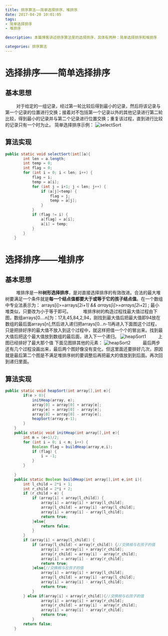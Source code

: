 ```yaml
---
title: 排序算法——简单选择排序、堆排序
date: 2017-04-20 10:01:05
tags:
- 简单选择排序
- 堆排序

description: 本篇博客讲述排序算法里的选择排序，具体有两种：简单选择排序和堆排序

categories: 排序算法
---
```

# 选择排序——简单选择排序
## 基本思想
&ensp;&emsp;&emsp;对于给定的一组记录，经过第一轮比较后得到最小的记录，然后将该记录与第一个记录的位置进行交换；接着对不包括第一个记录以外的其他记录进行第二轮比较，得到最小的记录并与第二个记录进行位置交换；重复该过程，直到进行比较的记录只有一个时为止。
简单选择排序示例：
![selectSort](/sort2/selectSort.png)
## 算法实现
```java
public static void selectSort(int[]a){
		int len = a.length;
		int temp = 0;
		int flag = 0;
		for (int i = 0; i < len; i++) {
			flag = i;
			temp = a[i];
			for (int j = i+1; j < len; j++) {
				if (a[j]<temp) {
					flag = j;
					temp = a[j];
				}
			}
			if (flag != i) {
				a[flag] = a[i];
				a[i] = temp;
			}
		}		
	}
```
# 选择排序——堆排序
## 基本思想
&ensp;&emsp;&emsp;堆排序是一种**树形选择排序**，是对直接选择排序的有效改进。合法的最大堆树要满足一个条件就是**每一个结点值都要大于或等于它的孩子结点值**。在一个数组中专业法表示为： arrays[i]>=arrays[2*i+1] && arrays[i]>=arrays[2*i+2] ; 最小堆类似，只要改为小于等于即可。
&ensp;&emsp;&emsp;堆排序树的构造过程找最大值过程由下图，数组arrays[0....n]为：17,8,45,84,2,94，刚找到最大值后把最大值即94放在数组的最后面arrays[n],然后进入递归把arrays[0...n-1]再进入下面图这个过程，只是把排好序的最大值不放入到这个过程中，就这样把值一个个的冒出来。找到最大值后把这个最大值放到数组的最后面，进入下一个递归。
![heapSort1](/sort2/heapSort1.gif)
&ensp;&emsp;&emsp;上图已经排好了最大那个值 下面见图排其他的元素：
![heapSort2](/sort2/heapSort2.gif)
&ensp;&emsp;&emsp;最后两步还有几个过程没画出来，最后两个图好像没有变化，但这里面还要排好几次，原因就是最后第二个图是不满足堆排序树的要调整后再把最大的值放到到后面。再次回到递归里面。
## 算法实现
```java
public static void heapSort(int array[],int e){
		if(e > 0){
			initHeap(array, e);
			array[0] = array[0] + array[e];
			array[e] = array[0] - array[e];
			array[0] = array[0] - array[e];
			heapSort(array,e-1);
		}
	}
	public static void initHeap(int array[],int e){
		int m = (e+1)/2;
		for (int i = 0; i < m; i++) {
			Boolean flag = buildHeap(array,e,i);
			if (flag) {
				i = -1;
			}
		}
		
	}
	public static Boolean buildHeap(int array[],int e,int i){
		int l_child = 2*i + 1;
		int r_child = 2*i + 2;
		if (r_child > e) {
			if (array[i] < array[l_child]) {
				array[i] = array[i] + array[l_child];
				array[l_child] = array[i] -array[l_child];
				array[i] = array[i] - array[l_child];
				return true;
			}else{
				return false;
			}
		}
		if (array[i] < array[l_child]) {
			if (array[l_child] < array[r_child]) {//交换根与右孩子的值
				array[i] = array[i] + array[r_child];
				array[r_child] = array[i] - array[r_child];
				array[i] = array[i] - array[r_child];
				return true;
			}else{//交换根与左孩子的值
				array[i] = array[i] + array[l_child];
				array[l_child] = array[i] -array[l_child];
				array[i] = array[i] - array[l_child];
				return true;
			}
		} else if(array[i] < array[r_child]){//交换根与右孩子的值
				array[i] = array[i] + array[r_child];
				array[r_child] = array[i] - array[r_child];
				array[i] = array[i] - array[r_child];
				return true;
			}
		return false;
	}
```



